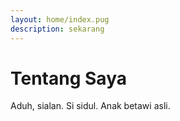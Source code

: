 ```yaml
---
layout: home/index.pug
description: sekarang
---
```


# Tentang Saya
Aduh, sialan. Si sidul. Anak betawi asli.
